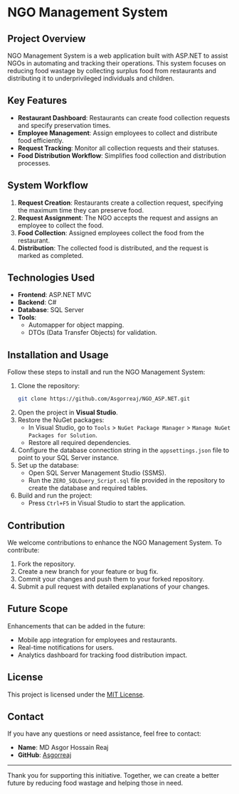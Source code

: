 # NGO Management System

## Project Overview
NGO Management System is a web application built with ASP.NET to assist NGOs in automating and tracking their operations. This system focuses on reducing food wastage by collecting surplus food from restaurants and distributing it to underprivileged individuals and children.

## Key Features
- **Restaurant Dashboard**: Restaurants can create food collection requests and specify preservation times.
- **Employee Management**: Assign employees to collect and distribute food efficiently.
- **Request Tracking**: Monitor all collection requests and their statuses.
- **Food Distribution Workflow**: Simplifies food collection and distribution processes.

## System Workflow
1. **Request Creation**: Restaurants create a collection request, specifying the maximum time they can preserve food.
2. **Request Assignment**: The NGO accepts the request and assigns an employee to collect the food.
3. **Food Collection**: Assigned employees collect the food from the restaurant.
4. **Distribution**: The collected food is distributed, and the request is marked as completed.

## Technologies Used
- **Frontend**: ASP.NET MVC
- **Backend**: C#
- **Database**: SQL Server
- **Tools**:
  - Automapper for object mapping.
  - DTOs (Data Transfer Objects) for validation.

## Installation and Usage
Follow these steps to install and run the NGO Management System:

1. Clone the repository:
   ```bash
   git clone https://github.com/Asgorreaj/NGO_ASP.NET.git
   ```
2. Open the project in **Visual Studio**.
3. Restore the NuGet packages:
   - In Visual Studio, go to `Tools` > `NuGet Package Manager` > `Manage NuGet Packages for Solution`.
   - Restore all required dependencies.
4. Configure the database connection string in the `appsettings.json` file to point to your SQL Server instance.
5. Set up the database:
   - Open SQL Server Management Studio (SSMS).
   - Run the `ZERO_SQLQuery_Script.sql` file provided in the repository to create the database and required tables.
6. Build and run the project:
   - Press `Ctrl+F5` in Visual Studio to start the application.

## Contribution
We welcome contributions to enhance the NGO Management System. To contribute:
1. Fork the repository.
2. Create a new branch for your feature or bug fix.
3. Commit your changes and push them to your forked repository.
4. Submit a pull request with detailed explanations of your changes.

## Future Scope
Enhancements that can be added in the future:
- Mobile app integration for employees and restaurants.
- Real-time notifications for users.
- Analytics dashboard for tracking food distribution impact.

## License
This project is licensed under the [MIT License](LICENSE).

## Contact
If you have any questions or need assistance, feel free to contact:
- **Name**: MD Asgor Hossain Reaj
- **GitHub**: [Asgorreaj](https://github.com/Asgorreaj)

---

Thank you for supporting this initiative. Together, we can create a better future by reducing food wastage and helping those in need.
